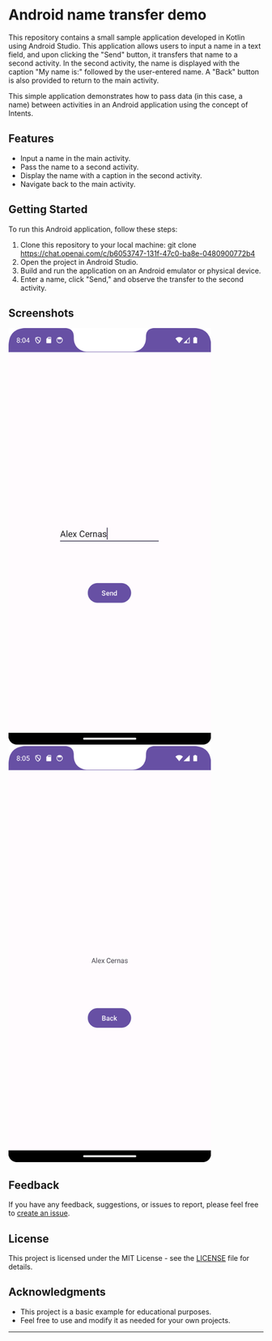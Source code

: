 # Android name transfer demo

This repository contains a small sample application developed in Kotlin using Android Studio. This application allows users to input a name in a text field, and upon clicking the "Send" button, it transfers that name to a second activity. In the second activity, the name is displayed with the caption "My name is:" followed by the user-entered name. A "Back" button is also provided to return to the main activity.

This simple application demonstrates how to pass data (in this case, a name) between activities in an Android application using the concept of Intents.

## Features

- Input a name in the main activity.
- Pass the name to a second activity.
- Display the name with a caption in the second activity.
- Navigate back to the main activity.

## Getting Started

To run this Android application, follow these steps:

1. Clone this repository to your local machine:
   git clone https://chat.openai.com/c/b6053747-131f-47c0-ba8e-0480900772b4
2. Open the project in Android Studio.
3. Build and run the application on an Android emulator or physical device.
4. Enter a name, click "Send," and observe the transfer to the second activity.

## Screenshots

<img src="Screenshot_20230907_200450.png" alt="Captura de Pantalla 1" width="400" />
<img src="Screenshot_20230907_200513.png" alt="Captura de Pantalla 2" width="400" />

## Feedback

If you have any feedback, suggestions, or issues to report, please feel free to [create an issue](https://github.com/AlexCernas2901/android-name-transfer-demo/issues).

## License

This project is licensed under the MIT License - see the [LICENSE](LICENSE) file for details.

## Acknowledgments

- This project is a basic example for educational purposes.
- Feel free to use and modify it as needed for your own projects.

---
